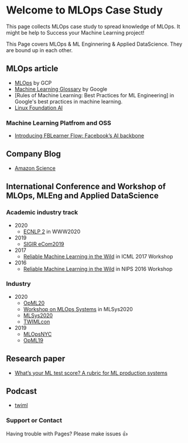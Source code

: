 # Welcome to MLOps Case Study

This page collects MLOps case study to spread knowledge of MLOps.
It might be help to Success your Machine Learning project!

This Page covers MLOps & ML Enginnering & Applied DataScience.
They are bound up in each other.


## MLOps article
- [MLOps](https://cloud.google.com/solutions/machine-learning/mlops-continuous-delivery-and-automation-pipelines-in-machine-learning) by GCP
- [Machine Learning Glossary](https://developers.google.com/machine-learning/glossary/) by Google
- [Rules of Machine Learning: Best Practices for ML Engineering] in Google's best practices in machine learning. 
- [Linux Foundation AI](https://lfai.foundation/)

### Machine Learning Platfrom and OSS
- [Introducing FBLearner Flow: Facebook’s AI backbone](https://engineering.fb.com/ml-applications/introducing-fblearner-flow-facebook-s-ai-backbone/)

## Company Blog
- [Amazon Science](https://www.amazon.science/)

## International Conference and Workshop of MLOps, MLEng and Applied DataScience

### Academic industry track
- 2020
  - [ECNLP 2](https://sites.google.com/view/ecnlp/www-2020) in WWW2020
- 2019
  - [SIGIR eCom2019](https://sigir-ecom.github.io/)
- 2017
  - [Reliable Machine Learning in the Wild](https://sites.google.com/site/wildml2017icml/) in ICML 2017 Workshop
- 2016
  - [Reliable Machine Learning in the Wild](https://sites.google.com/site/wildml2016nips/) in NIPS 2016 Workshop 

### Industry

- 2020
  - [OpML20](https://www.usenix.org/conference/opml20)
  - [Workshop on MLOps Systems](https://mlops-systems.github.io/) in MLSys2020
  - [MLSys2020](https://mlsys.org/)
  - [TWIMLcon](https://twimlcon.com/)
- 2019
  - [MLOpsNYC](https://www.mlopsnyc.com/)
  - [OpML19](https://www.usenix.org/conference/opml19)

## Research paper

- [What’s your ML test score? A rubric for ML production systems](https://research.google/pubs/pub45742/)

## Podcast
- [twiml](https://twimlai.com/)

### Support or Contact

Having trouble with Pages?
Please make issues :+1:
